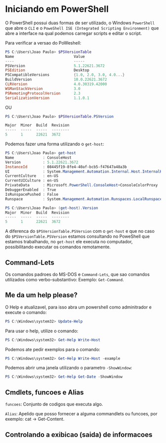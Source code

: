 # Iniciando em PowerShell
O PowerShell possui duas formas de ser utilizado, o Windows `PowerShell` que abre o `CLI` e o `PoweShell ISE (Integrated Scripting Environment)` que abre a interface na qual podemos carregar scripts e editar o script.

Para verificar a versao do PoWeshell:
```powershell
PS C:\Users\Joao Paulo> $PSVersionTable
Name                           Value
----                           -----
PSVersion                      5.1.22621.3672
PSEdition                      Desktop
PSCompatibleVersions           {1.0, 2.0, 3.0, 4.0...}
BuildVersion                   10.0.22621.3672
CLRVersion                     4.0.30319.42000
WSManStackVersion              3.0
PSRemotingProtocolVersion      2.3
SerializationVersion           1.1.0.1
```
OU
```powershell
PS C:\Users\Joao Paulo> $PSVersionTable.PSVersion

Major  Minor  Build  Revision
-----  -----  -----  --------
5      1      22621  3672
```

Podemos fazer uma forma utilizando o `get-host`:
```powershell
PS C:\Users\Joao Paulo> get-host
Name             : ConsoleHost
Version          : 5.1.22621.3672
InstanceId       : 08445f19-8fe4-40af-bcb5-f47647a48a3b
UI               : System.Management.Automation.Internal.Host.InternalHostUserInterface
CurrentCulture   : en-US
CurrentUICulture : en-US
PrivateData      : Microsoft.PowerShell.ConsoleHost+ConsoleColorProxy
DebuggerEnabled  : True
IsRunspacePushed : False
Runspace         : System.Management.Automation.Runspaces.LocalRunspace
```

```powershell
PS C:\Users\Joao Paulo> (get-host).Version
Major  Minor  Build  Revision
-----  -----  -----  --------
5      1      22621  3672
```

A diferenca do `$PSVersionTable.PSVersion` com o `get-host` e que no caso do `$PSVersionTable.PSVersion` estamos consultando no PoweShell que estamos trabalhando, no `get-host` ele executa no computador, possibilitando executar os comandos remotamente.


## Command-Lets
Os comandos padroes do MS-DOS e `Command-Lets`, que sao comandos utilizados como verbo-substantivo:
Exemplo: `Get-Command`.


## Me da um help please?
O Help e atualizavel, para isso abra um powershell como adminitrador e execute o comando:
```powershell
PS C:\Windows\system32> Update-Help
```

Para usar o help, utilize o comando:
```powershell
PS C:\Windows\system32> Get-Help Write-Host
```

Podemos ate pedir exemplos para o comando:
```powershell
PS C:\Windows\system32> Get-Help Write-Host -example
```

Podemos abrir uma janela utilizando o parametro `-ShowWindow`:
```powershell
PS C:\Windows\system32> Get-Help Get-Date -ShowWindow
```


## Cmdlets, funcoes e Alias
`funcoes`: Conjunto de codigos que executa algo.

`Alias`: Apelido que posso fornecer a alguma commandlets ou funcoes, por exemplo: cat -> Get-Content.


## Controlando a exibicao (saida) de informacoes

























```powershell

```